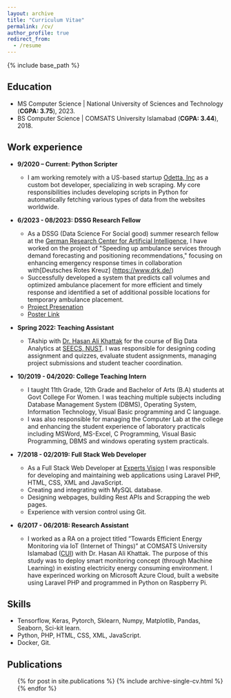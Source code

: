 ```yaml
---
layout: archive
title: "Curriculum Vitae"
permalink: /cv/
author_profile: true
redirect_from:
  - /resume
---
```


{% include base_path %}

## Education

* MS Computer Science | National University of Sciences and Technology (**CGPA: 3.75**), 2023.
* BS Computer Science | COMSATS University Islamabad (**CGPA: 3.44**), 2018.


## Work experience

* **9/2020 – Current: Python Scripter**
    * I am working remotely with a US-based startup [Odetta, Inc](https://odetta.ai/) as a custom bot developer, specializing in web scraping. My core responsibilities includes developing scripts in Python for automatically fetching various types of data from the websites worldwide.

* **6/2023 - 08/2023: DSSG Research Fellow**
    * As a DSSG (Data Science For Social good) summer research fellow at the [German Research Center for Artificial Intelligence](https://www.dfki.de/en/web/research/research-departments/data-science-and-its-applications), I have worked on the project of "Speeding up ambulance services through demand forecasting and positioning recommendations," focusing on enhancing emergency response times in collaboration with[Deutsches Rotes Kreuz] (https://www.drk.de/)
    * Successfully developed a system that predicts call volumes and optimized ambulance placement for more efficient and timely response and identified a set of additional possible locations for temporary ambulance placement.
    * [Project Presenation](https://www.youtube.com/watch?v=NOWofvaEsmk)
    * [Poster Link](https://samiakiran.github.io/files/DRK_poster_2023.pdf)

* **Spring 2022: Teaching Assistant**
  * TAship with [Dr. Hasan Ali Khattak](https://www.linkedin.com/in/hasanalikhattak/) for the course of Big Data Analytics at [SEECS, NUST](https://seecs.nust.edu.pk/). I was responsible for designing coding assignment and quizzes, evaluate student assignments, managing project submissions and student teacher coordination.

* **10/2019 - 04/2020: College Teaching Intern**
  * I taught 11th Grade, 12th Grade and Bachelor of Arts (B.A) students at Govt College For Women. I was teaching multiple subjects including Database Management System (DBMS), Operating System, Information Technology,
Visual Basic programming and C language.
  * I was also responsible for managing the Computer Lab at the college and enhancing the student experience of
  laboratory practicals including MSWord, MS-Excel, C Programming, Visual Basic Programming, DBMS and
  windows operating system practicals.

* **7/2018 - 02/2019: Full Stack Web Developer**
  * As a Full Stack Web Developer at [Experts Vision](https://eveati.com/) I was responsible for developing and maintaining web applications using Laravel PHP, HTML, CSS, XML and JavaScript. 
  * Creating and integrating with MySQL database. 
  * Designing webpages, building Rest APIs and Scrapping the web pages.
  * Experience with version control using Git.

* **6/2017 - 06/2018: Research Assistant**

  * I worked as a RA on a project titled ”Towards Efficient Energy Monitoring via IoT (Internet of Things)” at COMSATS University Islamabad ([CUI](https://www.comsats.edu.pk/)) with Dr. Hasan Ali
  Khattak. The purpose of this study was to deploy smart monitoring concept (through Machine Learning) in
  existing electricity energy consuming environment. I have experinced working on Microsoft Azure Cloud, built a website using Laravel PHP
  and programmed in Python on Raspberry Pi.
  
## Skills

* Tensorflow, Keras, Pytorch, Sklearn, Numpy, Matplotlib, Pandas, Seaborn, Sci-kit learn.
* Python, PHP, HTML, CSS, XML, JavaScript.
* Docker, Git.

## Publications

  <ul>{% for post in site.publications %}
    {% include archive-single-cv.html %}
  {% endfor %}</ul>
 
